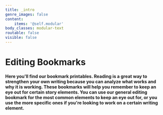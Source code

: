 ```yaml
---
title: _intro
genre_images: false
content:
    items: '@self.modular'
body_classes: modular-text
routable: false
visible: false
---
```


# Editing Bookmarks

#### Here you'll find our bookmark printables. Reading is a great way to strengthen your own writing because you can analyze what works and why it is working. These bookmarks will help you remember to keep an eye out for certain story elements. You can use our general editing bookmark for the most common elements to keep an eye out for, or you use the more specific ones if you're looking to work on a certain writing element. 